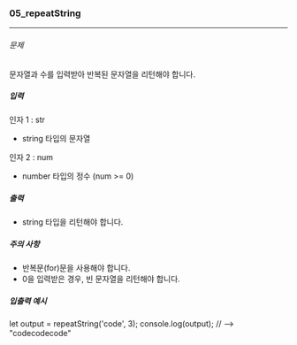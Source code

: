 ### 05_repeatString

***

###### 문제 

문자열과 수를 입력받아 반복된 문자열을 리턴해야 합니다.

##### 입력

인자 1 : str
- string 타입의 문자열

인자 2 : num
- number 타입의 정수 (num >= 0)

##### 출력

- string 타입을 리턴해야 합니다.

##### 주의 사항

- 반복문(for)문을 사용해야 합니다.
- 0을 입력받은 경우, 빈 문자열을 리턴해야 합니다.

##### 입출력 예시

let output = repeatString('code', 3);
console.log(output); // --> "codecodecode"